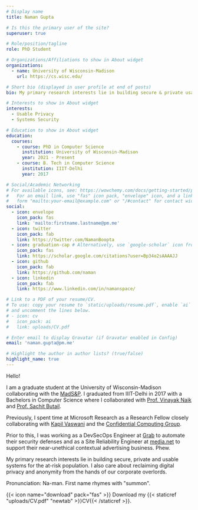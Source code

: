 ```yaml
---
# Display name
title: Naman Gupta

# Is this the primary user of the site?
superuser: true

# Role/position/tagline
role: PhD Student

# Organizations/Affiliations to show in About widget
organizations:
  - name: University of Wisconsin-Madison
    url: https://cs.wisc.edu/

# Short bio (displayed in user profile at end of posts)
bio: My primary research interests lie in building secure & private usable-systems especially for the at-risk population. 

# Interests to show in About widget
interests:
  - Usable Privacy
  - Systems Security 

# Education to show in About widget
education:
  courses:
    - course: PhD in Computer Science
      institution: University of Wisconsin-Madison
      year: 2021 - Present
    - course: B. Tech in Computer Science
      institution: IIIT-Delhi
      year: 2017

# Social/Academic Networking
# For available icons, see: https://wowchemy.com/docs/getting-started/page-builder/#icons
#   For an email link, use "fas" icon pack, "envelope" icon, and a link in the
#   form "mailto:your-email@example.com" or "/#contact" for contact widget.
social:
  - icon: envelope
    icon_pack: fas
    link: 'mailto:firstname.lastname@pm.me'
  - icon: twitter
    icon_pack: fab
    link: https://twitter.com/NamanBoopta
  - icon: graduation-cap # Alternatively, use `google-scholar` icon from `ai` icon pack
    icon_pack: fas
    link: https://scholar.google.com/citations?user=Bp34o2sAAAAJJ
  - icon: github
    icon_pack: fab
    link: https://github.com/naman
  - icon: linkedin
    icon_pack: fab
    link: https://www.linkedin.com/in/namanspace/

# Link to a PDF of your resume/CV.
# To use: copy your resume to `static/uploads/resume.pdf`, enable `ai` icons in `params.toml`,
# and uncomment the lines below.
# - icon: cv
#   icon_pack: ai
#   link: uploads/CV.pdf

# Enter email to display Gravatar (if Gravatar enabled in Config)
email: 'naman.gupta@pm.me'

# Highlight the author in author lists? (true/false)
highlight_name: true
---
```


Hello! <br/>

I am a graduate student at the University of Wisconsin-Madison collaborating with the <a target="_blank" href="https://madsp.cs.wisc.edu/"> MadS&P</a>. I graduated from IIIT-Delhi in 2017 with a Bachelors in Computer Science where I collaborated with <a target="_blank" href="http://vinayaknaik.info/">Prof. Vinayak Naik</a> and <a target="_blank" href="https://www.niu.edu/ceet/about/faculty-and-instructors/butail-sachit.shtml">Prof. Sachit Butail</a>.

Previously, I spent time at Microsoft Research as a Research Fellow closely collaborating with <a target="_blank" href="https://www.microsoft.com/en-us/research/people/kapilv/">Kapil Vaswani</a> and the <a target="_blank" href="https://www.microsoft.com/en-us/research/theme/confidential-computing/">Confidential Computing Group</a>. 
<!-- I also collaborated with <a target="_blank" href="https://www.microsoft.com/en-us/research/people/aseemr/">Aseem Rastogi</a>, <a target="_blank" href="https://www.microsoft.com/en-us/research/people/svolos/">Stavros Volos</a> and <a target="_blank" href="https://www.microsoft.com/en-us/research/people/apmehra/">Apurv Mehra</a>. -->
Prior to this, I was working as a DevSecOps Engineer at <a target="_blank"  href="https://grab.com">Grab</a> to automate their security defenses and as a Site Reliability Engineer at <a target="_blank" href="https://media.net">media.net</a> to support their near-unethical contextual advertising business. Phew. 

My primary research interests lie in building secure, private and usable systems for the at-risk population. I also care about reclaiming digital privacy and anonymity from the hands of our corporate overlords.

Pronunciation: Na-man. First name rhymes with "summon".

{{< icon name="download" pack="fas" >}} Download my {{< staticref "uploads/CV.pdf" "newtab" >}}CV{{< /staticref >}}.
